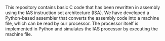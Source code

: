 This repository contains basic C code that has been rewritten in assembly using the IAS instruction set architecture (ISA). We have developed a Python-based assembler that converts the assembly code into a machine file, which can be read by our processor. The processor itself is implemented in Python and simulates the IAS processor by executing the machine file.
